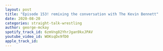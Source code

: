 ```yaml
---
layout: post
title: "Episode 153! remixing the conversation with The Kevin Bennett"
date: 2020-08-20
categories: straight-talk-wrestling
author: george-mckay
spotify_track_id: 6zmVng82YhrJgan9kxJPAV
youtube_video_id: WOKsqDx9fD0
apple_track_id: 
---
```

